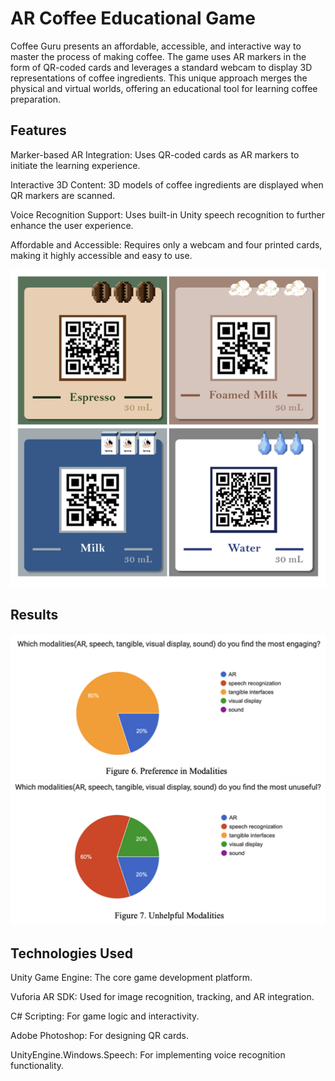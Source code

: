 # AR Coffee Educational Game

Coffee Guru presents an affordable, accessible, and interactive way to master the process of making coffee. The game uses AR markers in the form of QR-coded cards and leverages a standard webcam to display 3D representations of coffee ingredients. This unique approach merges the physical and virtual worlds, offering an educational tool for learning coffee preparation.

## Features

Marker-based AR Integration: Uses QR-coded cards as AR markers to initiate the learning experience.

Interactive 3D Content: 3D models of coffee ingredients are displayed when QR markers are scanned.

Voice Recognition Support: Uses built-in Unity speech recognition to further enhance the user experience.

Affordable and Accessible: Requires only a webcam and four printed cards, making it highly accessible and easy to use.

![image1](./images/1.png)

## Results

![image2](./images/2.png)
![image3](./images/3.png)

## Technologies Used

Unity Game Engine: The core game development platform.

Vuforia AR SDK: Used for image recognition, tracking, and AR integration.

C# Scripting: For game logic and interactivity.

Adobe Photoshop: For designing QR cards.

UnityEngine.Windows.Speech: For implementing voice recognition functionality.
